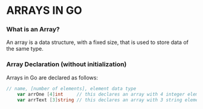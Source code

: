 # ARRAYS IN GO

### What is an Array?
An array is a data structure, with a fixed size, that is used to store data of the same type. 

### Array Declaration (without initialization)
Arrays in Go are declared as follows:

```Go
// name, [number of elements], element data type
	var arrOne [4]int     // this declares an array with 4 integer elements, all elements are 0 because we didn't initialize
	var arrText [3]string // this declares an array with 3 string elements, all elements are empty strings because we didn't initialize
```
